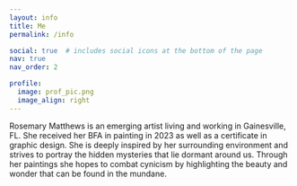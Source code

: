 ```yaml
---
layout: info
title: Me
permalink: /info

social: true  # includes social icons at the bottom of the page
nav: true
nav_order: 2

profile:
  image: prof_pic.png
  image_align: right
---
```

Rosemary Matthews is an emerging artist living and working in Gainesville, FL.
She received her BFA in painting in 2023 as well as a certificate in graphic design.
She is deeply inspired by her surrounding environment and strives to portray the hidden mysteries that lie dormant around us.
Through her paintings she hopes to combat cynicism by highlighting the beauty and wonder that can be found in the mundane.

